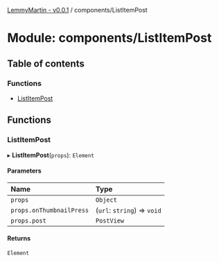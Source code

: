 [LemmyMartin - v0.0.1](../README.md) / components/ListItemPost

# Module: components/ListItemPost

## Table of contents

### Functions

- [ListItemPost](components_ListItemPost.md#listitempost)

## Functions

### ListItemPost

▸ **ListItemPost**(`props`): `Element`

#### Parameters

| Name | Type |
| :------ | :------ |
| `props` | `Object` |
| `props.onThumbnailPress` | (`url`: `string`) => `void` |
| `props.post` | `PostView` |

#### Returns

`Element`
